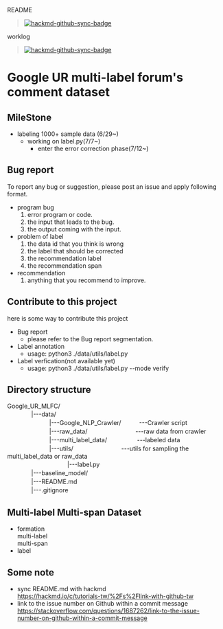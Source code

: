 README
>[![hackmd-github-sync-badge](https://hackmd.io/2qQKhR-hRq-62aXKv4n6cg/badge)](https://hackmd.io/2qQKhR-hRq-62aXKv4n6cg)  

worklog 
>[![hackmd-github-sync-badge](https://hackmd.io/TX6rpzlaSkuiE9k3Cu-vKQ/badge)](https://hackmd.io/TX6rpzlaSkuiE9k3Cu-vKQ)
# Google UR multi-label forum's comment dataset
## MileStone
* labeling 1000+ sample data (6/29~)
    * working on label.py(7/7~)
        * enter the error correction phase(7/12~)   

## Bug report
To report any bug or suggestion, please post an issue and apply following format.  
* program bug  
    1. error program or code.
    2. the input that leads to the bug.
    3. the output coming with the input.
* problem of label  
    1. the data id that you think is wrong
    2. the label that should be corrected
    3. the recommendation label
    4. the recommendation span
* recommendation
    1. anything that you recommend to improve.
## Contribute to this project
here is some way to contribute this project
* Bug report
    * please refer to the Bug report segmentation.
* Label annotation
    * usage: python3 ./data/utils/label.py
* Label verfication(not available yet)
    * usage: python3 ./data/utils/label.py --mode verify
## Directory structure
Google_UR_MLFC/  
　　　　|---data/　  
　　　　　　　|---Google_NLP_Crawler/　　　---Crawler script   
　　　　　　　|---raw_data/　　　　　　　　---raw data from crawler   
　　　　　　　|---multi_label_data/　　　　　---labeled data   
　　　　　　　|---utils/　　　　　　　　---utils for sampling the multi_label_data
        or raw_data   
　　　　　　　　　　|---label.py  
　　　　|---baseline_model/  
　　　　|---README.md  
　　　　|---.gitignore  
## Multi-label Multi-span Dataset
* formation  
 multi-label  
 multi-span
* label  

## Some note
* sync README.md with hackmd  
https://hackmd.io/c/tutorials-tw/%2Fs%2Flink-with-github-tw
* link to the issue number on Github within a commit message
https://stackoverflow.com/questions/1687262/link-to-the-issue-number-on-github-within-a-commit-message
